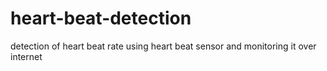 # heart-beat-detection
detection of heart beat rate using  heart beat sensor and monitoring it over internet

